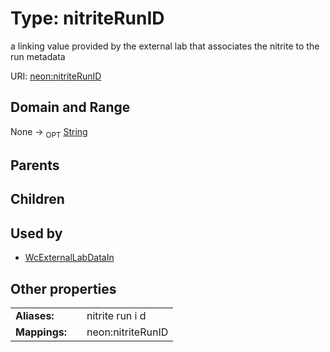 
# Type: nitriteRunID


a linking value provided by the external lab that associates the nitrite to the run metadata

URI: [neon:nitriteRunID](https://data.neonscience.org/nitriteRunID)


## Domain and Range

None ->  <sub>OPT</sub> [String](types/String.md)

## Parents


## Children


## Used by

 * [WcExternalLabDataIn](WcExternalLabDataIn.md)

## Other properties

|  |  |  |
| --- | --- | --- |
| **Aliases:** | | nitrite run i d |
| **Mappings:** | | neon:nitriteRunID |

